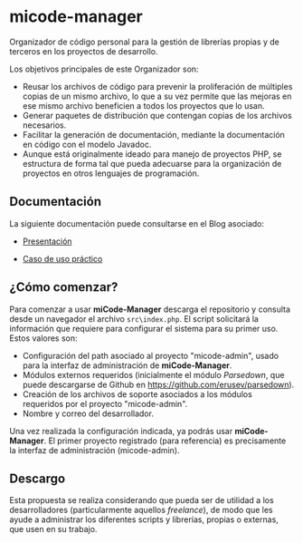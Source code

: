 # micode-manager

Organizador de código personal para la gestión de librerías propias y de terceros en los proyectos de desarrollo.

Los objetivos principales de este Organizador son:

* Reusar los archivos de código para prevenir la proliferación de múltiples copias de un mismo archivo,
  lo que a su vez permite que las mejoras en ese mismo archivo beneficien a todos los proyectos que lo usan.
* Generar paquetes de distribución que contengan copias de los archivos necesarios.
* Facilitar la generación de documentación, mediante la documentación en código con el modelo Javadoc.
* Aunque está originalmente ideado para manejo de proyectos PHP, se estructura de forma tal que pueda adecuarse
  para la organización de proyectos en otros lenguajes de programación.

## Documentación

La siguiente documentación puede consultarse en el Blog asociado:

* [Presentación](https://micode-manager.blogspot.com/2022/05/presentacion.html)

* [Caso de uso práctico](https://micode-manager.blogspot.com/2022/12/micodemanager-caso-de-uso.html)

## ¿Cómo comenzar?

Para comenzar a usar **miCode-Manager** descarga el repositorio y consulta desde un navegador el archivo `src\index.php`.
El script solicitará la información que requiere para configurar el sistema para su primer uso. Estos valores son:

* Configuración del path asociado al proyecto "micode-admin", usado para la interfaz de administración
  de **miCode-Manager**.
* Módulos externos requeridos (inicialmente el módulo *Parsedown*, que puede descargarse de Github en
  https://github.com/erusev/parsedown).
* Creación de los archivos de soporte asociados a los módulos requeridos por el proyecto "micode-admin".
* Nombre y correo del desarrollador.

Una vez realizada la configuración indicada, ya podrás usar **miCode-Manager**. El primer proyecto registrado (para
referencia) es precisamente la interfaz de administración (micode-admin).

## Descargo

Esta propuesta se realiza considerando que pueda ser de utilidad a los desarrolladores (particularmente aquellos _freelance_), de modo que les ayude a administrar los diferentes scripts y librerías, propias o externas, que usen
en su trabajo.
